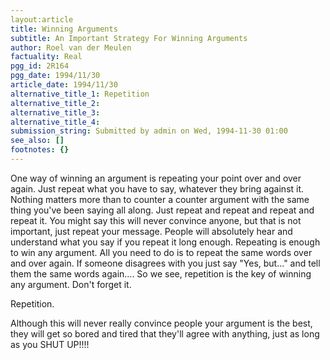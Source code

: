 ```yaml
---
layout:article
title: Winning Arguments
subtitle: An Important Strategy For Winning Arguments
author: Roel van der Meulen
factuality: Real
pgg_id: 2R164
pgg_date: 1994/11/30
article_date: 1994/11/30
alternative_title_1: Repetition
alternative_title_2: 
alternative_title_3: 
alternative_title_4: 
submission_string: Submitted by admin on Wed, 1994-11-30 01:00
see_also: []
footnotes: {}
---
```

<div>
<p>One way of winning an argument is repeating your point over and over again. Just repeat what you have to say, whatever they bring against it. Nothing matters more than to counter a counter argument with the same thing you've been saying all along. Just repeat and repeat and repeat and repeat it. You might say this will never convince anyone, but that is not important, just repeat your message. People will absolutely hear and understand what you say if you repeat it long enough. Repeating is enough to win any argument. All you need to do is to repeat the same words over and over again. If someone disagrees with you just say "Yes, but..." and tell them the same words again.... So we see, repetition is the key of winning any argument. Don't forget it.</p>
<p>Repetition.</p>
<p>Although this will never really convince people your argument is the best, they will get so bored and tired that they'll agree with anything, just as long as you SHUT UP!!!! <!--Amazon_CLS_IM_END--></p>
</div>


